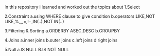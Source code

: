 In this repository i learned and worked out the topics about
 1.Select

 2.Constraint
    a.using WHERE clause to give condition
    b.operators:LIKE,NOT LIKE,%,_,=,!=,IN(..),NOT IN(..)

 3.Filtering & Sorting
     a.ORDERBY ASEC,DESC
     b.GROUPBY 

 4.Joins
    a.inner joins
    b.outer joins
    c.left joins
    d.right joins

 5.Null
    a.IS NULL
    B.IS NOT NULL

            